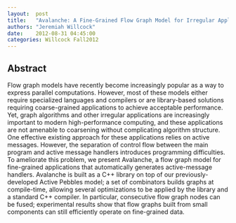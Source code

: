 ```yaml
--- 
layout:  post 
title:   "Avalanche: A Fine-Grained Flow Graph Model for Irregular Applications on Distributed-Memory Systems"
authors: "Jeremiah Willcock" 
date:    2012-08-31 04:45:00 
categories: Willcock Fall2012
--- 
```

## Abstract

Flow graph models have recently become increasingly popular as a way to
express parallel computations.  However, most of these models either
require specialized languages and compilers or are library-based solutions
requiring coarse-grained applications to achieve acceptable performance.
Yet, graph algorithms and other irregular applications are increasingly
important to modern high-performance computing, and these applications are
not amenable to coarsening without complicating algorithm structure. One
effective existing approach for these applications relies on active
messages. However, the separation of control flow between the main program
and active message handlers introduces programming difficulties. To
ameliorate this problem, we present Avalanche, a flow graph model for
fine-grained applications that automatically generates active-message
handlers. Avalanche is built as a C++ library on top of our
previously-developed Active Pebbles model; a set of combinators builds
graphs at compile-time, allowing several optimizations to be applied by
the library and a standard C++ compiler.  In particular, consecutive flow
graph nodes can be fused; experimental results show that flow graphs built
from small components can still efficiently operate on fine-grained data.

